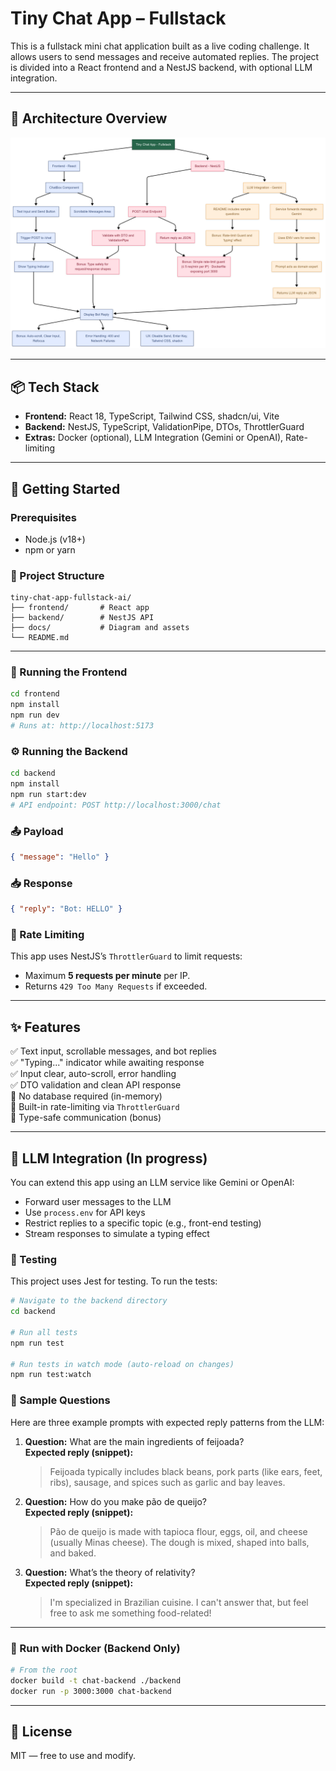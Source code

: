 # Tiny Chat App – Fullstack

This is a fullstack mini chat application built as a live coding challenge. It allows users to send messages and receive automated replies. The project is divided into a React frontend and a NestJS backend, with optional LLM integration.

---

## 🧠 Architecture Overview

<p align="center">
  <img src="docs/architecture.png" alt="Chat App Diagram" width="700" />
</p>

---

## 📦 Tech Stack

- **Frontend:** React 18, TypeScript, Tailwind CSS, shadcn/ui, Vite
- **Backend:** NestJS, TypeScript, ValidationPipe, DTOs, ThrottlerGuard
- **Extras:** Docker (optional), LLM Integration (Gemini or OpenAI), Rate-limiting

---

## 🚀 Getting Started

### Prerequisites

- Node.js (v18+)
- npm or yarn

### 📂 Project Structure

```
tiny-chat-app-fullstack-ai/
├── frontend/       # React app
├── backend/        # NestJS API
├── docs/           # Diagram and assets
└── README.md
```

---

### 🔧 Running the Frontend

```bash
cd frontend
npm install
npm run dev
# Runs at: http://localhost:5173
```

### ⚙️ Running the Backend

```bash
cd backend
npm install
npm run start:dev
# API endpoint: POST http://localhost:3000/chat
```

### 📤 Payload

```json
{ "message": "Hello" }
```

### 📥 Response

```json
{ "reply": "Bot: HELLO" }
```

### 🔐 Rate Limiting

This app uses NestJS’s `ThrottlerGuard` to limit requests:

- Maximum **5 requests per minute** per IP.
- Returns `429 Too Many Requests` if exceeded.

---

## ✨ Features

✅ Text input, scrollable messages, and bot replies  
✅ "Typing..." indicator while awaiting response  
✅ Input clear, auto-scroll, error handling  
✅ DTO validation and clean API response  
🚫 No database required (in-memory)  
🚦 Built-in rate-limiting via `ThrottlerGuard`  
🧪 Type-safe communication (bonus)

---

## 🧠 LLM Integration (In progress)

You can extend this app using an LLM service like Gemini or OpenAI:

- Forward user messages to the LLM
- Use `process.env` for API keys
- Restrict replies to a specific topic (e.g., front-end testing)
- Stream responses to simulate a typing effect

### 🧪 Testing

This project uses Jest for testing. To run the tests:

```bash
# Navigate to the backend directory
cd backend

# Run all tests
npm run test

# Run tests in watch mode (auto-reload on changes)
npm run test:watch
```

### 🧪 Sample Questions

Here are three example prompts with expected reply patterns from the LLM:

1. **Question:** What are the main ingredients of feijoada?  
   **Expected reply (snippet):**

   > Feijoada typically includes black beans, pork parts (like ears, feet, ribs), sausage, and spices such as garlic and bay leaves.

2. **Question:** How do you make pão de queijo?  
   **Expected reply (snippet):**

   > Pão de queijo is made with tapioca flour, eggs, oil, and cheese (usually Minas cheese). The dough is mixed, shaped into balls, and baked.

3. **Question:** What’s the theory of relativity?  
   **Expected reply (snippet):**
   > I'm specialized in Brazilian cuisine. I can't answer that, but feel free to ask me something food-related!

---

### 🐳 Run with Docker (Backend Only)

```bash
# From the root
docker build -t chat-backend ./backend
docker run -p 3000:3000 chat-backend
```

---

## 📄 License

MIT — free to use and modify.
